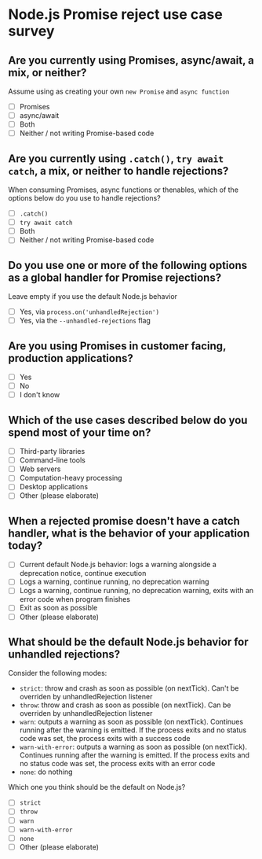 # Node.js Promise reject use case survey

## Are you currently using Promises, async/await, a mix, or neither?

Assume using as creating your own `new Promise` and `async function`

 - [ ] Promises
 - [ ] async/await
 - [ ] Both
 - [ ] Neither / not writing Promise-based code

## Are you currently using `.catch()`, `try await catch`, a mix, or neither to handle rejections?

When consuming Promises, async functions or thenables, which of the options below do you use to handle rejections?

 - [ ] `.catch()`
 - [ ] `try await catch`
 - [ ] Both
 - [ ] Neither / not writing Promise-based code

## Do you use one or more of the following options as a global handler for Promise rejections?

Leave empty if you use the default Node.js behavior

  - [ ] Yes, via `process.on('unhandledRejection')`
  - [ ] Yes, via the `--unhandled-rejections` flag

## Are you using Promises in customer facing, production applications?

  - [ ] Yes
  - [ ] No
  - [ ] I don't know

## Which of the use cases described below do you spend most of your time on?

  - [ ] Third-party libraries
  - [ ] Command-line tools
  - [ ] Web servers
  - [ ] Computation-heavy processing
  - [ ] Desktop applications
  - [ ] Other (please elaborate)

## When a rejected promise doesn't have a catch handler, what is the behavior of your application today? 

  - [ ] Current default Node.js behavior: logs a warning alongside a deprecation notice, continue execution
  - [ ] Logs a warning, continue running, no deprecation warning
  - [ ] Logs a warning, continue running, no deprecation warning, exits with an error code when program finishes
  - [ ] Exit as soon as possible
  - [ ] Other (please elaborate)

## What should be the default Node.js behavior for unhandled rejections?

Consider the following modes:

  - `strict`: throw and crash as soon as possible (on nextTick). Can't be overriden by unhandledRejection listener
  - `throw`: throw and crash as soon as possible (on nextTick). Can be overriden by unhandledRejection listener
  - `warn`: outputs a warning as soon as possible (on nextTick). Continues running after the warning is emitted. If the process exits and no status code was set, the process exits with a success code
  - `warn-with-error`: outputs a warning as soon as possible (on nextTick). Continues running after the warning is emitted. If the process exits and no status code was set, the process exits with an error code
  - `none`: do nothing

Which one you think should be the default on Node.js?

  - [ ] `strict`
  - [ ] `throw`
  - [ ] `warn`
  - [ ] `warn-with-error`
  - [ ] `none`
  - [ ] Other (please elaborate)
